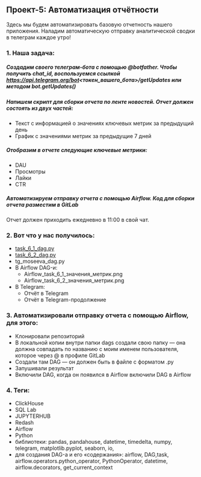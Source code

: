 ## Проект-5: Автоматизация отчётности  

Здесь мы будем автоматизировать базовую отчетность нашего приложения.  Наладим автоматическую отправку аналитической сводки в телеграм каждое утро!  

### 1. Наша задача:  


##### Создадим своего телеграм-бота с помощью @botfather. Чтобы получить chat_id, воспользуемся ссылкой https://api.telegram.org/bot<токен_вашего_бота>/getUpdates  или методом bot.getUpdates()  


##### Напишем скрипт для сборки отчета по ленте новостей. Отчет должен состоять из двух частей:  

- Текст с информацией о значениях ключевых метрик за предыдущий день  
- График с значениями метрик за предыдущие 7 дней 


##### Отобразим в отчете следующие ключевые метрики:  

- DAU  
- Просмотры  
- Лайки  
- CTR  


##### Автоматизируем отправку отчета с помощью Airflow. Код для сборки отчета разместим в GitLab

Отчет должен приходить ежедневно в 11:00 в свой чат.


### 2. Вот что у нас получилось:

- [task_6_1_dag.py](https://github.com/moseevaevgeniya/Project_in_Karpov.courses/blob/6b41964c50d740effeeca5aba723904f84cac519/5.%D0%9F%D1%80%D0%BE%D0%B5%D0%BA%D1%82:%20%D0%90%D0%B2%D1%82%D0%BE%D0%BC%D0%B0%D1%82%D0%B8%D0%B7%D0%B0%D1%86%D0%B8%D1%8F%20%D0%BE%D1%82%D1%87%D1%91%D1%82%D0%BD%D0%BE%D1%81%D1%82%D0%B8/task6_1_dag__1___1_.py)  
- [task_6_2_dag.py](https://github.com/moseevaevgeniya/Project_in_Karpov.courses/blob/68a965c072e7a6ff2db329be80d96fcd730ab4c8/5.%D0%9F%D1%80%D0%BE%D0%B5%D0%BA%D1%82:%20%D0%90%D0%B2%D1%82%D0%BE%D0%BC%D0%B0%D1%82%D0%B8%D0%B7%D0%B0%D1%86%D0%B8%D1%8F%20%D0%BE%D1%82%D1%87%D1%91%D1%82%D0%BD%D0%BE%D1%81%D1%82%D0%B8/task_6_2_dag__1___1_.py)  
- tg_moseeva_dag.py  
- В Airflow DAG-и:  
  - Airflow_task_6_1_значения_метрик.png  
  - Airflow_task_6_2_значения_метрик.png  
- В Telegram:  
  - Отчёт в Telegram  
  - Отчёт в Telegram-продолжение  


### 3. Автоматизировали отправку отчета с помощью Airflow, для этого:

- Клонировали репозиторий  
- В локальной копии внутри папки dags создали свою папку — она должна совпадать по названию с моим именем пользователя, которое через @ в профиле GitLab  
- Создали там DAG — он должен быть в файле с форматом .py  
- Запушивали результат  
- Включили DAG, когда он появился в Airflow включили DAG в Airflow  


### 4. Теги:

- ClickHouse  
- SQL Lab  
- JUPYTERHUB  
- Redash  
- Airflow  
- Python  
- библиотеки: pandas, pandahouse, datetime, timedelta, numpy, telegram, matplotlib.pyplot, seaborn, io,  
- для создания DAG-а и его «содержания»: airflow, DAG,task,  airflow.operators.python_operator, PythonOperator, datetime, airflow.decorators, get_current_context  
